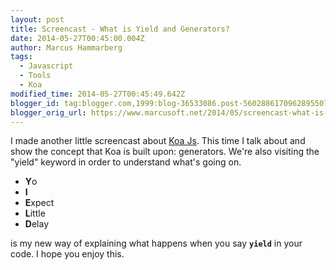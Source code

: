 ```yaml
---
layout: post
title: Screencast - What is Yield and Generators?
date: 2014-05-27T00:45:00.004Z
author: Marcus Hammarberg
tags:
  - Javascript
  - Tools
  - Koa
modified_time: 2014-05-27T00:45:49.642Z
blogger_id: tag:blogger.com,1999:blog-36533086.post-5602886170962895507
blogger_orig_url: https://www.marcusoft.net/2014/05/screencast-what-is-yield-and-generators.html
---
```


I made another little screencast about [Koa Js](http://www.koajs.com/). This time I talk about and show the concept that Koa is built upon: generators. We're also visiting the "yield" keyword in order to understand what's going on.

* **Y**o
* **I**
* **E**xpect
* **L**ittle
* **D**elay

is my new way of explaining what happens when you say **`yield`** in your code. I hope you enjoy this.
